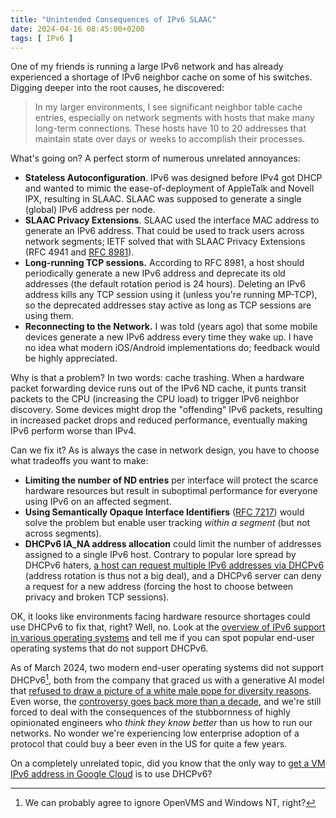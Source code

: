```yaml
---
title: "Unintended Consequences of IPv6 SLAAC"
date: 2024-04-16 08:45:00+0200
tags: [ IPv6 ]
---
```

One of my friends is running a large IPv6 network and has already experienced a shortage of IPv6 neighbor cache on some of his switches. Digging deeper into the root causes, he discovered:

> In my larger environments, I see significant neighbor table cache entries, especially on network segments with hosts that make many long-term connections. These hosts have 10 to 20 addresses that maintain state over days or weeks to accomplish their processes.

What's going on? A perfect storm of numerous unrelated annoyances:
<!--more-->
* **Stateless Autoconfiguration**. IPv6 was designed before IPv4 got DHCP and wanted to mimic the ease-of-deployment of AppleTalk and Novell IPX, resulting in SLAAC. SLAAC was supposed to generate a single (global) IPv6 address per node.
* **SLAAC Privacy Extensions**. SLAAC used the interface MAC address to generate an IPv6 address. That could be used to track users across network segments; IETF solved that with SLAAC Privacy Extensions (RFC 4941 and [RFC 8981](https://datatracker.ietf.org/doc/html/rfc8981)).
* **Long-running TCP sessions.** According to RFC 8981, a host should periodically generate a new IPv6 address and deprecate its old addresses (the default rotation period is 24 hours). Deleting an IPv6 address kills any TCP session using it (unless you're running MP-TCP), so the deprecated addresses stay active as long as TCP sessions are using them.
* **Reconnecting to the Network.** I was told (years ago) that some mobile devices generate a new IPv6 address every time they wake up. I have no idea what modern iOS/Android implementations do; feedback would be highly appreciated.

Why is that a problem? In two words: cache trashing. When a hardware packet forwarding device runs out of the IPv6 ND cache, it punts transit packets to the CPU (increasing the CPU load) to trigger IPv6 neighbor discovery. Some devices might drop the "offending" IPv6 packets, resulting in increased packet drops and reduced performance, eventually making IPv6 perform worse than IPv4.

Can we fix it? As is always the case in network design, you have to choose what tradeoffs you want to make:

* **Limiting the number of ND entries** per interface will protect the scarce hardware resources but result in suboptimal performance for everyone using IPv6 on an affected segment.
* **Using Semantically Opaque Interface Identifiers** ([RFC 7217](https://datatracker.ietf.org/doc/html/rfc7217)) would solve the problem but enable user tracking *within a segment* (but not across segments).
* **DHCPv6 IA_NA address allocation** could limit the number of addresses assigned to a single IPv6 host. Contrary to popular lore spread by DHCPv6 haters, [a host can request multiple IPv6 addresses via DHCPv6](/2021/10/ipv6-multiple-addresses-per-interface.html) (address rotation is thus not a big deal), and a DHCPv6 server can deny a request for a new address (forcing the host to choose between privacy and broken TCP sessions).

OK, it looks like environments facing hardware resource shortages could use DHCPv6 to fix that, right? Well, no. Look at the [overview of IPv6 support in various operating systems](https://en.wikipedia.org/wiki/Comparison_of_IPv6_support_in_operating_systems) and tell me if you can spot popular end-user operating systems that do not support DHCPv6.

As of March 2024, two modern end-user operating systems did not support DHCPv6[^NT], both from the company that graced us with a generative AI model that [refused to draw a picture of a white male pope for diversity reasons](https://en.wikipedia.org/wiki/Gemini_(chatbot)#Image_generation_controversy). Even worse, the [controversy goes back more than a decade](https://issuetracker.google.com/issues/36949085), and we're still forced to deal with the consequences of the stubbornness of highly opinionated engineers who _think they know better_ than us how to run our networks. No wonder we're experiencing low enterprise adoption of a protocol that could buy a beer even in the US for quite a few years.

[^NT]: We can probably agree to ignore OpenVMS and Windows NT, right?

On a completely unrelated topic, did you know that the only way to [get a VM IPv6 address in Google Cloud](https://cloud.google.com/compute/docs/ip-addresses/configure-ipv6-address) is to use DHCPv6?